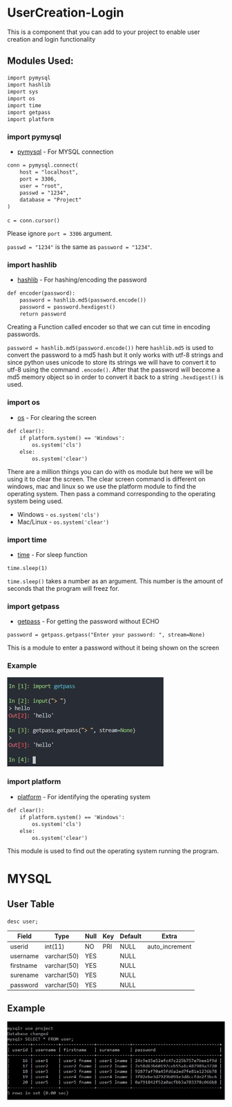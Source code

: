 # UserCreation-Login
This is a component that you can add to your project to enable user creation and login functionality

## Modules Used:
```
import pymysql
import hashlib
import sys
import os
import time
import getpass
import platform 
```
### **import pymysql**
* [pymysql](https://pypi.org/project/PyMySQL/) - For MYSQL connection
```
conn = pymysql.connect(
    host = "localhost",
    port = 3306,
    user = "root",
    passwd = "1234",
    database = "Project"
)

c = conn.cursor()
```
Please ignore `port = 3306` argument.

`passwd = "1234"` is the same as `password = "1234"`.


### __import hashlib__
* [hashlib](https://pypi.org/project/hashlib/) - For hashing/encoding the password
```
def encoder(password):
    password = hashlib.md5(password.encode())
    password = password.hexdigest()
    return password
```
Creating a Function called encoder so that we can cut time in encoding passwords.

`password = hashlib.md5(password.encode())` here `hashlib.md5` is used to convert the password
to a md5 hash but it only works with utf-8 strings and since python uses unicode to store its strings
we will have to convert it to utf-8 using the command `.encode()`. After that the password will become a
md5 memory object so in order to convert it back to a string `.hexdigest()` is used.


### __import os__
* [os](https://docs.python.org/3.7/library/os.html) - For clearing the screen
```
def clear():
    if platform.system() == 'Windows':
        os.system('cls')
    else:
        os.system('clear')
```
There are a million things you can do with os module but here we will be using it to clear the screen.
The clear screen command is different on windows, mac and linux so we use the platform module to find the 
operating system. Then pass a command corresponding to the operating system being used.
* Windows - `os.system('cls')`
* Mac/Linux - `os.system('clear')`


### __import time__
* [time](https://docs.python.org/3.7/library/time.html) - For sleep function
```
time.sleep(1)
```
`time.sleep()` takes a number as an argument. This number is the amount of seconds that the program will freez for.


### __import getpass__
* [getpass](https://docs.python.org/3.7/library/getpass.html) - For getting the password without ECHO
```
password = getpass.getpass("Enter your password: ", stream=None)
```
This is a module to enter a password without it being shown on the screen
### Example
![alt text](https://github.com/SMKxx1/UserCreation-Login/blob/master/images/getpass.JPG)


### __import platform__
* [platform](https://docs.python.org/3.7/library/platform.html) - For identifying the operating system
```
def clear():
    if platform.system() == 'Windows':
        os.system('cls')
    else:
        os.system('clear')
```
This module is used to find out the operating system running the program.


# MYSQL
## User Table
`desc user;`

| Field     | Type        | Null | Key | Default | Extra          |
|-----------|-------------|------|-----|---------|----------------|
| userid    | int(11)     | NO   | PRI | NULL    | auto_increment |
| username  | varchar(50) | YES  |     | NULL    |                |
| firstname | varchar(50) | YES  |     | NULL    |                |
| surename  | varchar(50) | YES  |     | NULL    |                |
| password  | varchar(50) | YES  |     | NULL    |                |

## Example
![alt text](https://github.com/SMKxx1/UserCreation-Login/blob/master/images/user%20table.JPG)
